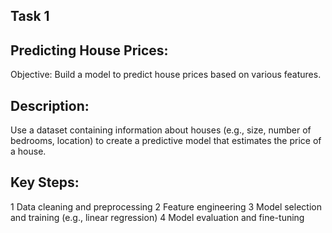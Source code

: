## Task 1

## Predicting House Prices:
Objective: Build a model to predict house prices
based on various features.

## Description: 
Use a dataset containing information
about houses (e.g., size, number of bedrooms,
location) to create a predictive model that estimates
the price of a house.

## Key Steps:
1 Data cleaning and preprocessing
2 Feature engineering
3 Model selection and training (e.g., linear regression)
4 Model evaluation and fine-tuning
